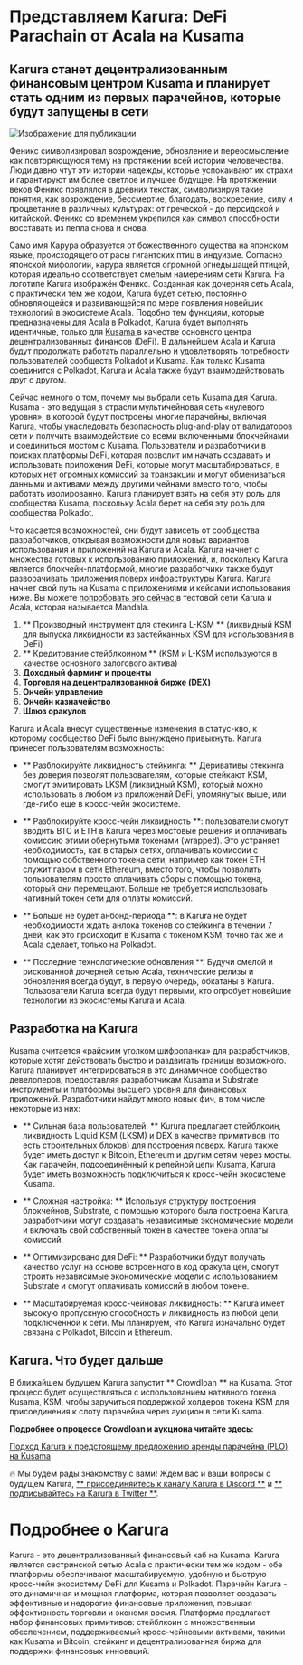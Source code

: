 # **Представляем Karura: DeFi Parachain от Acala на Kusama**

## Karura станет децентрализованным финансовым центром Kusama и планирует стать одним из первых парачейнов, которые будут запущены в сети

![Изображение для публикации](https://miro.medium.com/max/1600/0*nr7tcscsg65Yy_zx)

Феникс символизировал возрождение, обновление и переосмысление как повторяющуюся тему на протяжении всей истории человечества. Люди давно чтут эти истории надежды, которые успокаивают их страхи и гарантируют им более светлое и лучшее будущее. На протяжении веков Феникс появлялся в древних текстах, символизируя такие понятия, как возрождение, бессмертие, благодать, воскресение, силу и процветание в различных культурах: от греческой - до персидской и китайской. Феникс со временем укрепился как символ способности восставать из пепла снова и снова.

Само имя Карура образуется от божественного существа на японском языке, происходящего от расы гигантских птиц в индуизме. Согласно японской мифологии, карура является огромной огнедышащей птицей, которая идеально соответствует смелым намерениям сети Karura. На логотипе Karura изображён Феникс. Созданная как дочерняя сеть Acala, с практически тем же кодом, Karura будет сетью, постоянно обновляющейся и развивающейся по мере появления новейших технологий в экосистеме Acala. Подобно тем функциям, которые предназначены для Acala в Polkadot, Karura будет выполнять идентичные, только для [ Kusama ](http://kusama.network) в качестве основного центра децентрализованных финансов (DeFi). В дальнейшем Acala и Karura будут продолжать работать параллельно и удовлетворять потребности пользователей сообществ Polkadot и Kusama. Как только Kusama соединится с Polkadot, Karura и Acala также будут взаимодействовать друг с другом.

Сейчас немного о том, почему мы выбрали сеть Kusama для Karura. Kusama - это ведущая в отрасли мультичейновая сеть «нулевого уровня», в которой будут построены многие парачейны, включая Karura, чтобы унаследовать безопасность plug-and-play от валидаторов сети и получить взаимодействие со всеми включенными блокчейнами и соединиться мостом с Kusama. Пользователи и разработчики в поисках платформы DeFi, которая позволит им начать создавать и использовать приложения DeFi, которые могут масштабироваться, в которых нет огромных комиссий за транзакции и могут обмениваться данными и активами между другими чейнами вместо того, чтобы работать изолированно. Karura планирует взять на себя эту роль для сообщества Kusama, поскольку Acala берет на себя эту роль для сообщества Polkadot.

Что касается возможностей, они будут зависеть от сообщества разработчиков, открывая возможности для новых вариантов использования и приложений на Karura и Acala. Karura начнет с множества готовых к использованию приложений, и, поскольку Karura является блокчейн-платформой, многие разработчики также будут разворачивать приложения поверх инфраструктуры Karura. Karura начнет свой путь на Kusama с приложениями и кейсами использования ниже. Вы можете [ попробовать это сейчас ](https://apps.acala.network/) в тестовой сети Karura и Acala, которая называется Mandala.

1.  ** Производный инструмент для стекинга L-KSM ** (ликвидный KSM для выпуска ликвидности из застейканных KSM для использования в DeFi)
2.  ** Кредитование стейблкоином ** (KSM и L-KSM используются в качестве основного залогового актива)
3.  **Доходный фарминг и проценты**
4.  **Торговля на децентрализованной бирже (DEX)**
5.  **Ончейн управление**
6.  **Ончейн казначейство**
7.  **Шлюз оракулов**

Karura и Acala внесут существенные изменения в статус-кво, к которому сообщество DeFi было вынуждено привыкнуть. Karura принесет пользователям возможность:

- ** Разблокируйте ликвидность стейкинга: ** Деривативы стекинга без доверия позволят пользователям, которые стейкают KSM, смогут эмитировать LKSM (ликвидный KSM), который можно использовать в любом из приложений DeFi, упомянутых выше, или где-либо еще в кросс-чейн экосистеме.

- ** Разблокируйте кросс-чейн ликвидность **: пользователи смогут вводить BTC и ETH в Karura через мостовые решения и оплачивать комиссию этими обернутыми токенами (wrapped). Это устраняет необходимость, как в старых сетях, оплачивать комиссии с помощью собственного токена сети, например как токен ETH служит газом в сети Ethereum, вместо того, чтобы позволить пользователям просто оплачивать сборы с помощью токена, который они перемещают. Больше не требуется использовать нативный токен сети для оплаты комиссий.

- ** Больше не будет анбонд-периода **: в Karura не будет необходимости ждать анлока токенов со стейкинга в течении 7 дней, как это происходит в Kusama с токеном KSM, точно так же и Acala сделает, только на Polkadot.

- ** Последние технологические обновления **. Будучи смелой и рискованной дочерней сетью Acala, технические релизы и обновления всегда будут, в первую очередь, обкатаны в Karura. Пользователи Karura всегда будут первыми, кто опробует новейшие технологии из экосистемы Karura и Acala.

## **Разработка на Karura**

Kusama считается «райским уголком шифропанка» для разработчиков, которые хотят действовать быстро и раздвигать границы возможного. Karura планирует интегрироваться в это динамичное сообщество девелоперов, предоставляя разработчикам Kusama и Substrate инструменты и платформы высшего уровня для финансовых приложений. Разработчики найдут много новых фич, в том числе некоторые из них:

- ** Сильная база пользователей: ** Kurura предлагает стейблкоин, ликвидность Liquid KSM (LKSM) и DEX в качестве примитивов (то есть строительных блоков) для построения поверх. Karura также будет иметь доступ к Bitcoin, Ethereum и другим сетям через мосты. Как парачейн, подсоединённый к релейной цепи Kusama, Karura будет иметь возможность подключиться к кросс-чейн экосистеме Kusama.

- ** Сложная настройка: ** Используя структуру построения блокчейнов, Substrate, с помощью которого была построена Karura, разработчики могут создавать независимые экономические модели и включать свой собственный токен в качестве токена оплаты комиссий.
- ** Оптимизировано для DeFi: ** Разработчики будут получать качество услуг на основе встроенного в код оракула цен, смогут строить независимые экономические модели с использованием Substrate и смогут оплачивать комиссий в любом токене.
- ** Масштабируемая кросс-чейновая ликвидность: ** Karura имеет высокую пропускную способность и ликвидность из любой цепи, подключенной к сети. Мы планируем, что Karura изначально будет связана с Polkadot, Bitcoin и Ethereum.

## **Karura. Что будет дальше**

В ближайшем будущем Karura запустит ** Crowdloan ** на Kusama. Этот процесс будет осуществляться с использованием нативного токена Kusama, KSM, чтобы заручиться поддержкой холдеров токена KSM для присоединения к слоту парачейна через аукцион в сети Kusama.

**Подробнее о процессе Crowdloan и аукциона читайте здесь:**

[Подход Karura к предстоящему предложению аренды парачейна (PLO) на Kusama](https://medium.com/acalanetwork/karuras-approach-to-the-upcoming-parachain-lease-offering-plo-on-kusama-12fbf09ee463)

🔥 Мы будем рады знакомству с вами! Ждём вас и ваши вопросы о будущем Karura, [** присоединяйтесь к каналу Karura в Discord **](https://discord.gg/HpsZx5r) и [** подписывайтесь на Karura в Twitter **](https://twitter.com/karuranetwork).

# **Подробнее о Karura**

Karura - это децентрализованный финансовый хаб на Kusama. Karura является сестринской сетью Acala с практически тем же кодом - обе платформы обеспечивают масштабируемую, удобную и быструю кросс-чейн экосистему DeFi для Kusama и Polkadot. Парачейн Karura - это динамичная и мощная платформа, которая позволяет создавать эффективные и недорогие финансовые приложения, повышая эффективность торговли и экономя время. Платформа предлагает набор финансовых примитивов: стейблкоин с множественным обеспечением, поддерживаемый кросс-чейновыми активами, такими как Kusama и Bitcoin, стейкинг и децентрализованная биржа для поддержки финансовых инноваций.
